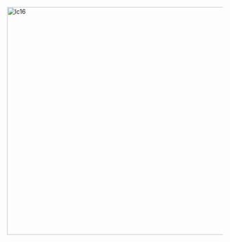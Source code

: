 <img width="533" alt="lc16" src="https://user-images.githubusercontent.com/40574628/72743602-9d9ee180-3b71-11ea-9a81-67f464dbc468.PNG">
